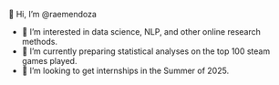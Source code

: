 👋 Hi, I’m @raemendoza
- 👀 I’m interested in data science, NLP, and other online research methods.
- 🌱 I’m currently preparing statistical analyses on the top 100 steam games played.
- 💞️ I’m looking to get internships in the Summer of 2025.

<!---
raemendoza/raemendoza is a ✨ special ✨ repository because its `README.md` (this file) appears on your GitHub profile.
You can click the Preview link to take a look at your changes.
--->
